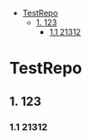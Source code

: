 * [TestRepo](#testrepo)
	* [1. 123](#1-123)
		* [1.1 21312](#11-21312)

# TestRepo

## 1. 123
### 1.1 21312